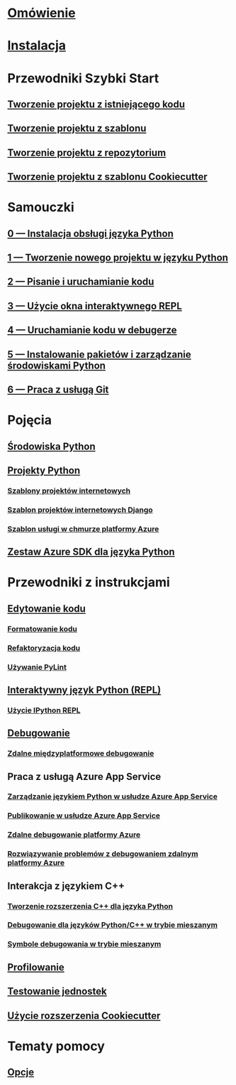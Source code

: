 # [Omówienie](python-in-visual-studio.md)
# [Instalacja](installation.md)
# Przewodniki Szybki Start
## [Tworzenie projektu z istniejącego kodu](quickstart-01-project-from-existing.md)
## [Tworzenie projektu z szablonu](quickstart-02-project-from-template.md)
## [Tworzenie projektu z repozytorium](quickstart-03-project-from-repository.md)
## [Tworzenie projektu z szablonu Cookiecutter](quickstart-04-project-from-cookiecutter.md)
# Samouczki
## [0 — Instalacja obsługi języka Python](vs-tutorial-01-00.md)
## [1 — Tworzenie nowego projektu w języku Python](vs-tutorial-01-01.md)
## [2 — Pisanie i uruchamianie kodu](vs-tutorial-01-02.md)
## [3 — Użycie okna interaktywnego REPL](vs-tutorial-01-03.md)
## [4 — Uruchamianie kodu w debugerze](vs-tutorial-01-04.md)
## [5 — Instalowanie pakietów i zarządzanie środowiskami Python](vs-tutorial-01-05.md)
## [6 — Praca z usługą Git](vs-tutorial-01-06.md)
# Pojęcia
## [Środowiska Python](python-environments.md)
## [Projekty Python](python-projects.md)
### [Szablony projektów internetowych](template-web.md)
### [Szablon projektów internetowych Django](template-django.md)
### [Szablon usługi w chmurze platformy Azure](template-azure-cloud-service.md)
## [Zestaw Azure SDK dla języka Python](azure-sdk-for-python.md)
# Przewodniki z instrukcjami
## [Edytowanie kodu](code-editing.md)
### [Formatowanie kodu](code-formatting.md)
### [Refaktoryzacja kodu](code-refactoring.md)
### [Używanie PyLint](code-pylint.md)
## [Interaktywny język Python (REPL)](interactive-repl.md)
### [Użycie IPython REPL](interactive-repl-ipython.md)
## [Debugowanie](debugging.md)
### [Zdalne międzyplatformowe debugowanie](debugging-cross-platform-remote.md)
## Praca z usługą Azure App Service
### [Zarządzanie językiem Python w usłudze Azure App Service](managing-python-on-azure-app-service.md)
### [Publikowanie w usłudze Azure App Service](publishing-to-azure.md)
### [Zdalne debugowanie platformy Azure](debugging-azure-remote.md)
### [Rozwiązywanie problemów z debugowaniem zdalnym platformy Azure](debugging-azure-remote-troubleshooting.md)
## Interakcja z językiem C++
### [Tworzenie rozszerzenia C++ dla języka Python](cpp-and-python.md)
### [Debugowanie dla języków Python/C++ w trybie mieszanym](debugging-mixed-mode.md)
### [Symbole debugowania w trybie mieszanym](debugging-symbols-for-mixed-mode.md)
## [Profilowanie](profiling.md)
## [Testowanie jednostek](unit-testing.md)
## [Użycie rozszerzenia Cookiecutter](cookiecutter.md)
# Tematy pomocy
## [Opcje](options.md)
